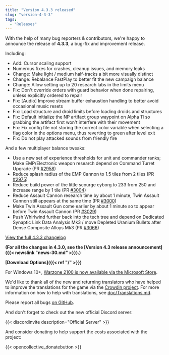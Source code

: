 ```yaml
---
title: "Version 4.3.3 released"
slug: "version-4-3-3"
tags:
  - "Releases"
---
```


With the help of many bug reporters & contributors, we're happy to announce the release of **4.3.3**, a bug-fix and improvement release.

Including:
- Add: Cursor scaling support
- Numerous fixes for crashes, cleanup issues, and memory leaks
- Change: Make light / medium half-tracks a bit more visually distinct
- Change: Rebalance FastPlay to better fit the new campaign balance
- Change: Allow setting up to 20 research labs in the limits menu
- Fix: Don't override orders with guard behavior when done repairing, unless explicitly ordered to repair
- Fix: [Audio] Improve stream buffer exhaustion handling to better avoid occasional music resets
- Fix: Load structure and droid limits before loading droids and structures
- Fix: Default initialize the NP artifact group waypoint on Alpha 11 so grabbing the artifact first won't interfere with their movement
- Fix: Fix config file not storing the correct color variable when selecting a flag color in the options menu, thus reverting to green after level exit
- Fix: Do not play attacked sounds from friendly fire

And a few multiplayer balance tweaks:
- Use a new set of experience thresholds for unit and commander ranks; Make EMP/Electronic weapon research depend on Command Turret Upgrade (PR [#2958](https://github.com/Warzone2100/warzone2100/pull/2958))
- Reduce splash radius of the EMP Cannon to 1.5 tiles from 2 tiles (PR [#2975](https://github.com/Warzone2100/warzone2100/pull/2975))
- Reduce build power of the little scourge cyborg to 233 from 250 and increase range by 1 tile (PR [#3004](https://github.com/Warzone2100/warzone2100/pull/3004))
- Reduce Assault Cannon research time by about 1 minute, Twin Assault Cannon still appears at the same time (PR [#3000](https://github.com/Warzone2100/warzone2100/pull/3000))
- Make Twin Assault Gun come earlier by about 1 minute so to appear before Twin Assault Cannon (PR [#3029](https://github.com/Warzone2100/warzone2100/pull/3029))
- Push Whirlwind further back into the tech tree and depend on Dedicated Synaptic Link Data Analysis Mk3 / move Depleted Uranium Bullets after Dense Composite Alloys Mk3 (PR [#3066](https://github.com/Warzone2100/warzone2100/pull/3066))

[View the full 4.3.3 changelog](https://github.com/Warzone2100/warzone2100/raw/4.3.3/ChangeLog)

**(For all the changes in 4.3.0, see the [Version 4.3 release announcement]({{< newslink "news-30.md" >}}).)**

**[Download Options]({{< ref "/" >}})**

For Windows 10+, [Warzone 2100 is now available via the Microsoft Store](https://www.microsoft.com/store/apps/9MW0Z4MPCS8C).

We'd like to thank all of the new and returning translators who have helped to improve the translations for the game via the [Crowdin project](https://crowdin.com/project/warzone2100). For more information on how to help with translations, see [doc/Translations.md](https://github.com/Warzone2100/warzone2100/blob/master/doc/Translations.md#how-do-i-help-translate).

Please report all bugs [on GitHub](https://github.com/Warzone2100/warzone2100/issues).

And don't forget to check out the new official Discord server:

{{< discordinvite description="Official Server" >}}

And consider donating to help support the costs associated with the project:

{{< opencollective_donatebutton >}}
